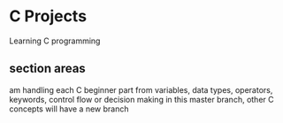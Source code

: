 # C Projects
Learning C programming
## section areas
am handling each C beginner part from 
variables, data types, operators, keywords, control flow or decision making in this master branch, other C concepts will have a new branch
